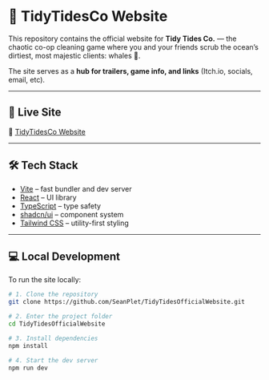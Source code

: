 # 🌊 TidyTidesCo Website  

This repository contains the official website for **Tidy Tides Co.** — the chaotic co-op cleaning game where you and your friends scrub the ocean’s dirtiest, most majestic clients: whales 🐋.  

The site serves as a **hub for trailers, game info, and links** (Itch.io, socials, email, etc).  

---

## 🚀 Live Site  

🔗 [TidyTidesCo Website](https://seanplet.github.io/TidyTidesOfficialWebsite/)  

---

## 🛠 Tech Stack  

- [Vite](https://vitejs.dev/) – fast bundler and dev server  
- [React](https://react.dev/) – UI library  
- [TypeScript](https://www.typescriptlang.org/) – type safety  
- [shadcn/ui](https://ui.shadcn.com/) – component system  
- [Tailwind CSS](https://tailwindcss.com/) – utility-first styling  

---

## 💻 Local Development  

To run the site locally:  

```bash
# 1. Clone the repository
git clone https://github.com/SeanPlet/TidyTidesOfficialWebsite.git

# 2. Enter the project folder
cd TidyTidesOfficialWebsite

# 3. Install dependencies
npm install

# 4. Start the dev server
npm run dev
